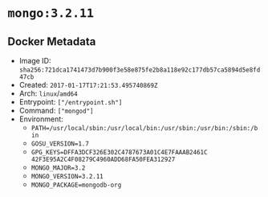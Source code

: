 # `mongo:3.2.11`

## Docker Metadata

- Image ID: `sha256:721dca1741473d7b900f3e58e875fe2b8a118e92c177db57ca5894d5e8fd47cb`
- Created: `2017-01-17T17:21:53.495740869Z`
- Arch: `linux`/`amd64`
- Entrypoint: `["/entrypoint.sh"]`
- Command: `["mongod"]`
- Environment:
  - `PATH=/usr/local/sbin:/usr/local/bin:/usr/sbin:/usr/bin:/sbin:/bin`
  - `GOSU_VERSION=1.7`
  - `GPG_KEYS=DFFA3DCF326E302C4787673A01C4E7FAAAB2461C 	42F3E95A2C4F08279C4960ADD68FA50FEA312927`
  - `MONGO_MAJOR=3.2`
  - `MONGO_VERSION=3.2.11`
  - `MONGO_PACKAGE=mongodb-org`
